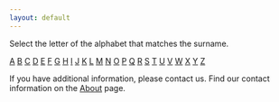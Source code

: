 ```yaml
---
layout: default
---
```


Select the letter of the alphabet that matches the surname.

[A](assets/ABC-PDFs/A.pdf)
[B](assets/ABC-PDFs/B.pdf)
[C](assets/ABC-PDFs/C.pdf)
[D](assets/ABC-PDFs/D.pdf)
[E](assets/ABC-PDFs/E.pdf)
[F](assets/ABC-PDFs/F.pdf)
[G](assets/ABC-PDFs/G.pdf)
[H](assets/ABC-PDFs/H.pdf)
[I](assets/ABC-PDFs/I.pdf)
[J](assets/ABC-PDFs/J.pdf)
[K](assets/ABC-PDFs/K.pdf)
[L](assets/ABC-PDFs/L.pdf)
[M](assets/ABC-PDFs/M.pdf)
[N](assets/ABC-PDFs/N.pdf)
[O](assets/ABC-PDFs/O.pdf)
[P](assets/ABC-PDFs/P.pdf)
[Q](assets/ABC-PDFs/Q.pdf)
[R](assets/ABC-PDFs/R.pdf)
[S](assets/ABC-PDFs/S.pdf)
[T](assets/ABC-PDFs/T.pdf)
[U](assets/ABC-PDFs/U.pdf)
[V](assets/ABC-PDFs/V.pdf)
[W](assets/ABC-PDFs/W.pdf)
[X](assets/ABC-PDFs/X.pdf)
[Y](assets/ABC-PDFs/Y.pdf)
[Z](assets/ABC-PDFs/Z.pdf)

If you have additional information, please contact us. Find our contact
information on the [About](/about/) page. 

